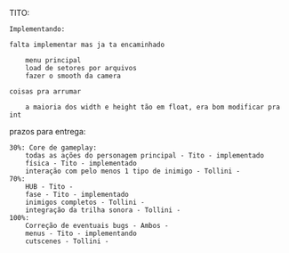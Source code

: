 
TITO:
	
	Implementando:

	falta implementar mas ja ta encaminhado

		menu principal
		load de setores por arquivos
		fazer o smooth da camera
		
	coisas pra arrumar

		a maioria dos width e height tão em float, era bom modificar pra int
				
	
prazos para entrega:

	30%: Core de gameplay:
		todas as ações do personagem principal - Tito - implementado
		física - Tito - implementado
		interação com pelo menos 1 tipo de inimigo - Tollini - 
	70%:
		HUB - Tito - 
		fase - Tito - implementado
		inimigos completos - Tollini -
		integração da trilha sonora - Tollini -
	100%:
		Correção de eventuais bugs - Ambos -
		menus - Tito - implementando
		cutscenes - Tollini -
